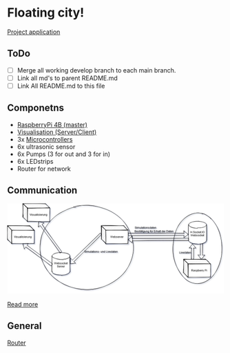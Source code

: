 # Floating city!
[Project application](projectApplication.md)

## ToDo

- [ ] Merge all working develop branch to each main branch.
- [ ] Link all md's to parent README.md
- [ ] Link All README.md to this file

## Componetns
   
   - [RaspberryPi 4B (master)](https://github.com/TFBS-EKE-FloatingCity/Raspberry)
   - [Visualisation (Server/Client)](https://github.com/TFBS-EKE-FloatingCity/visualizationWeb)
   - 3x [Microcontrollers ](https://github.com/TFBS-EKE-FloatingCity/FCController)
   - 6x ultrasonic sensor
   - 6x Pumps (3 for out and 3 for in)
   - 6x LEDstrips
   - Router for network

## Communication
![PP_Kommunikation.png](../attachments/PP_Kommunikation-95eacf6a-23eb-46e4-ae82-31237b51c1f4.png)

[Read more](Kommunikation.md)

## General

[Router](router.md)
